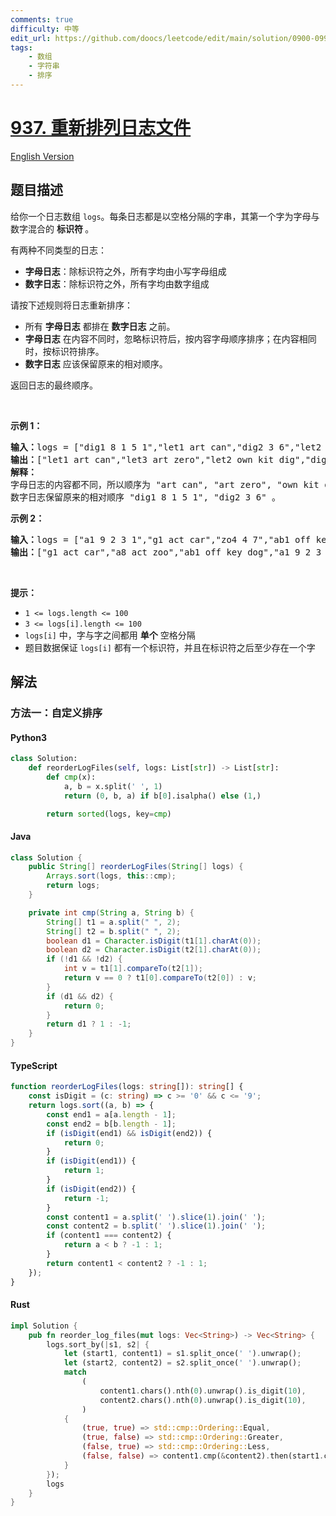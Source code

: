 ```yaml
---
comments: true
difficulty: 中等
edit_url: https://github.com/doocs/leetcode/edit/main/solution/0900-0999/0937.Reorder%20Data%20in%20Log%20Files/README.md
tags:
    - 数组
    - 字符串
    - 排序
---
```


<!-- problem:start -->

# [937. 重新排列日志文件](https://leetcode.cn/problems/reorder-data-in-log-files)

[English Version](/solution/0900-0999/0937.Reorder%20Data%20in%20Log%20Files/README_EN.md)

## 题目描述

<!-- description:start -->

<p>给你一个日志数组 <code>logs</code>。每条日志都是以空格分隔的字串，其第一个字为字母与数字混合的<em> </em><strong>标识符 </strong>。</p>

<p>有两种不同类型的日志：</p>

<ul>
	<li><strong>字母日志</strong>：除标识符之外，所有字均由小写字母组成</li>
	<li><strong>数字日志</strong>：除标识符之外，所有字均由数字组成</li>
</ul>

<p>请按下述规则将日志重新排序：</p>

<ul>
	<li>所有 <strong>字母日志</strong> 都排在 <strong>数字日志</strong> 之前。</li>
	<li><strong>字母日志</strong> 在内容不同时，忽略标识符后，按内容字母顺序排序；在内容相同时，按标识符排序。</li>
	<li><strong>数字日志</strong> 应该保留原来的相对顺序。</li>
</ul>

<p>返回日志的最终顺序。</p>

<p> </p>

<p><strong>示例 1：</strong></p>

<pre>
<strong>输入：</strong>logs = ["dig1 8 1 5 1","let1 art can","dig2 3 6","let2 own kit dig","let3 art zero"]
<strong>输出：</strong>["let1 art can","let3 art zero","let2 own kit dig","dig1 8 1 5 1","dig2 3 6"]
<strong>解释：</strong>
字母日志的内容都不同，所以顺序为 "art can", "art zero", "own kit dig" 。
数字日志保留原来的相对顺序 "dig1 8 1 5 1", "dig2 3 6" 。
</pre>

<p><strong>示例 2：</strong></p>

<pre>
<strong>输入：</strong>logs = ["a1 9 2 3 1","g1 act car","zo4 4 7","ab1 off key dog","a8 act zoo"]
<strong>输出：</strong>["g1 act car","a8 act zoo","ab1 off key dog","a1 9 2 3 1","zo4 4 7"]
</pre>

<p> </p>

<p><strong>提示：</strong></p>

<ul>
	<li><code>1 <= logs.length <= 100</code></li>
	<li><code>3 <= logs[i].length <= 100</code></li>
	<li><code>logs[i]</code> 中，字与字之间都用 <strong>单个</strong> 空格分隔</li>
	<li>题目数据保证 <code>logs[i]</code> 都有一个标识符，并且在标识符之后至少存在一个字</li>
</ul>

<!-- description:end -->

## 解法

<!-- solution:start -->

### 方法一：自定义排序

<!-- tabs:start -->

#### Python3

```python
class Solution:
    def reorderLogFiles(self, logs: List[str]) -> List[str]:
        def cmp(x):
            a, b = x.split(' ', 1)
            return (0, b, a) if b[0].isalpha() else (1,)

        return sorted(logs, key=cmp)
```

#### Java

```java
class Solution {
    public String[] reorderLogFiles(String[] logs) {
        Arrays.sort(logs, this::cmp);
        return logs;
    }

    private int cmp(String a, String b) {
        String[] t1 = a.split(" ", 2);
        String[] t2 = b.split(" ", 2);
        boolean d1 = Character.isDigit(t1[1].charAt(0));
        boolean d2 = Character.isDigit(t2[1].charAt(0));
        if (!d1 && !d2) {
            int v = t1[1].compareTo(t2[1]);
            return v == 0 ? t1[0].compareTo(t2[0]) : v;
        }
        if (d1 && d2) {
            return 0;
        }
        return d1 ? 1 : -1;
    }
}
```

#### TypeScript

```ts
function reorderLogFiles(logs: string[]): string[] {
    const isDigit = (c: string) => c >= '0' && c <= '9';
    return logs.sort((a, b) => {
        const end1 = a[a.length - 1];
        const end2 = b[b.length - 1];
        if (isDigit(end1) && isDigit(end2)) {
            return 0;
        }
        if (isDigit(end1)) {
            return 1;
        }
        if (isDigit(end2)) {
            return -1;
        }
        const content1 = a.split(' ').slice(1).join(' ');
        const content2 = b.split(' ').slice(1).join(' ');
        if (content1 === content2) {
            return a < b ? -1 : 1;
        }
        return content1 < content2 ? -1 : 1;
    });
}
```

#### Rust

```rust
impl Solution {
    pub fn reorder_log_files(mut logs: Vec<String>) -> Vec<String> {
        logs.sort_by(|s1, s2| {
            let (start1, content1) = s1.split_once(' ').unwrap();
            let (start2, content2) = s2.split_once(' ').unwrap();
            match
                (
                    content1.chars().nth(0).unwrap().is_digit(10),
                    content2.chars().nth(0).unwrap().is_digit(10),
                )
            {
                (true, true) => std::cmp::Ordering::Equal,
                (true, false) => std::cmp::Ordering::Greater,
                (false, true) => std::cmp::Ordering::Less,
                (false, false) => content1.cmp(&content2).then(start1.cmp(&start2)),
            }
        });
        logs
    }
}
```

<!-- tabs:end -->

<!-- solution:end -->

<!-- problem:end -->
